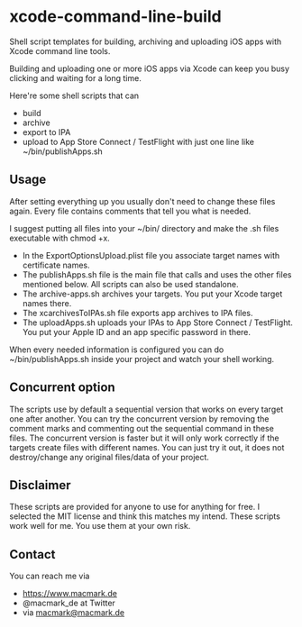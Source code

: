 # xcode-command-line-build

Shell script templates for building, archiving and uploading iOS apps with Xcode command line tools.

Building and uploading one or more iOS apps via Xcode can keep you busy clicking and waiting for a long time. 

Here're some shell scripts that can 
- build
- archive
- export to IPA
- upload to App Store Connect / TestFlight
with just one line like
~/bin/publishApps.sh

## Usage

After setting everything up you usually don't need to change these files again. Every file contains comments that tell you what is needed.

I suggest putting all files into your ~/bin/ directory and make the .sh files executable with chmod +x.

- In the ExportOptionsUpload.plist file you associate target names with certificate names. 
- The publishApps.sh file is the main file that calls and uses the other files mentioned below. All scripts can also be used standalone.
- The archive-apps.sh archives your targets. You put your Xcode target names there.
- The xcarchivesToIPAs.sh file exports app archives to IPA files.
- The uploadApps.sh uploads your IPAs to App Store Connect / TestFlight. You put your Apple ID and an app specific password in there.

When every needed information is configured you can do ~/bin/publishApps.sh inside your project and watch your shell working.

## Concurrent option

The scripts use by default a sequential version that works on every target one after another. You can try the concurrent version by removing the comment marks and commenting out the sequential command in these files.
The concurrent version is faster but it will only work correctly if the targets create files with different names. You can just try it out, it does not destroy/change any original files/data of your project.

## Disclaimer

These scripts are provided for anyone to use for anything for free. I selected the MIT license and think this matches my intend. These scripts work well for me. You use them at your own risk.

## Contact

You can reach me via
- https://www.macmark.de
- @macmark_de at Twitter
- via macmark@macmark.de
